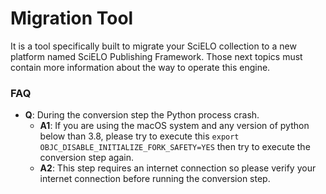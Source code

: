 # Migration Tool

It is a tool specifically built to migrate your SciELO collection to a new platform named SciELO Publishing Framework. Those next topics must contain more information about the way to operate this engine.

### FAQ

- **Q**: During the conversion step the Python process crash.
  - **A1**: If you are using the macOS system and any version of python below than 3.8, please try to execute this `export OBJC_DISABLE_INITIALIZE_FORK_SAFETY=YES` then try to execute the conversion step again.
  - **A2**: This step requires an internet connection so please verify your internet connection before running the conversion step.